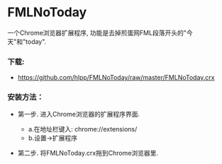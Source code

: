 # FMLNoToday

一个Chrome浏览器扩展程序, 功能是去掉煎蛋网FML段落开头的"今天"和"today".

### 下载:
* https://github.com/hlpp/FMLNoToday/raw/master/FMLNoToday.crx

### 安装方法：
* 第一步. 进入Chrome浏览器的扩展程序界面.

  - a.在地址栏键入: chrome://extensions/
  - b.设置->扩展程序

* 第二步. 将FMLNoToday.crx拖到Chrome浏览器里.
